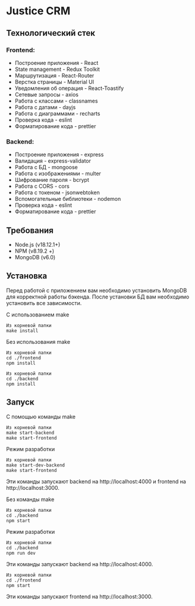 # Justice CRM

## Технологический стек

### Frontend:
- Построение приложения - React
- State management - Redux Toolkit
- Маршрутизация - React-Router
- Верстка страницы - Material UI
- Уведомления об операция - React-Toastify
- Сетевые запросы - axios
- Работа с классами - classnames
- Работа с датами - dayjs
- Работа с диаграммами - recharts
- Проверка кода - eslint
- Форматирование кода - prettier
### Backend:
- Построение приложения - express
- Валидация - express-validator
- Работа с БД - mongoose
- Работа с изображениями - multer
- Шифрование пароля - bcrypt
- Работа с CORS - cors
- Работа с токеном - jsonwebtoken
- Вспомогательные библиотеки - nodemon
- Проверка кода - eslint
- Форматирование кода - prettier

## Требования
- Node.js (v18.12.1+)
- NPM (v8.19.2 +)
- MongoDB (v6.0)

## Установка
Перед работой с приложением вам необходимо установить MongoDB для корректной работы бэкенда.
После установки БД вам необходимо установить все зависимости.

С использованием make
```
Из корневой папки
make install
```

Без использования make
```
Из корневой папки
cd ./frontend
npm install
```

```
Из корневой папки
cd ./backend
npm install
```

## Запуск

C помощью команды make

```
Из корневой папки
make start-backend
make start-frontend
```

Режим разработки
```
Из корневой папки
make start-dev-backend
make start-frontend
```
Эти команды запускают backend на http://localhost:4000 и frontend на http://localhost:3000.

Без команды make

```
Из корневой папки
cd ./backend
npm start
```
Режим разработки
```
Из корневой папки
cd ./backend
npm run dev
```
Эти команды запускают backend на http://localhost:4000.

```
Из корневой папки
cd ./frontend
npm start
```
Эти команды запускают frontend на http://localhost:3000.

